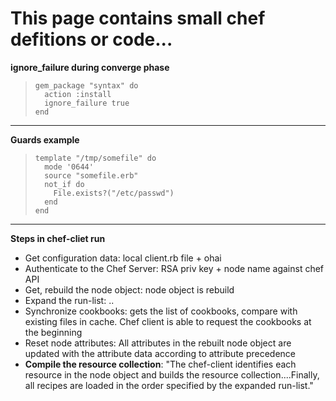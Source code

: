 # This page contains small chef defitions or code...  

 **ignore_failure during converge phase**
 >     gem_package "syntax" do
 >       action :install
 >       ignore_failure true
 >     end

 ***

 **Guards example** 
 >     template "/tmp/somefile" do
 >       mode '0644'
 >       source "somefile.erb"
 >       not_if do
 >         File.exists?("/etc/passwd")
 >       end
 >     end

 ***

 **Steps in chef-cliet run**
 
 * Get configuration data:  local client.rb file + ohai 
 * Authenticate to the Chef Server: RSA priv key + node name against chef API
 * Get, rebuild the node object: node object is rebuild 
 * Expand the run-list: ..
 * Synchronize cookbooks: gets the list of cookbooks, compare with existing files in cache. Chef client is able to request the cookbooks at the beginning
 * Reset node attributes: All attributes in the rebuilt node object are updated with the attribute data according to attribute precedence
 * **Compile the resource collection**: "The chef-client identifies each resource in the node object and builds the resource collection....Finally, all recipes are loaded in the order specified by the expanded run-list."  
